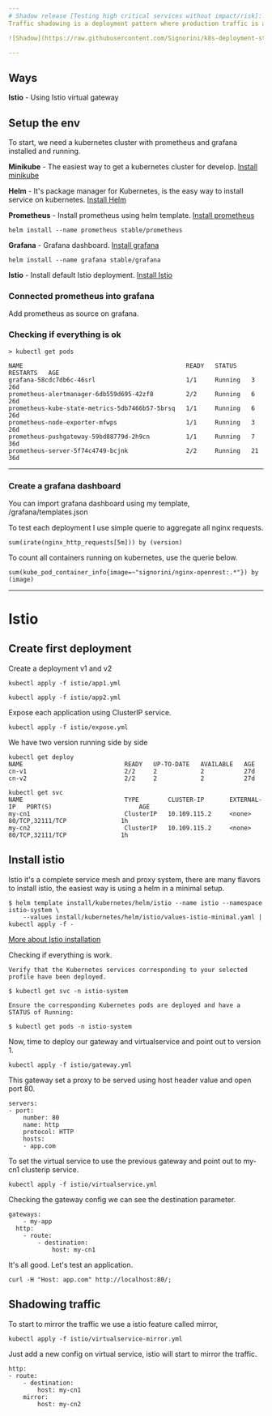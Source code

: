 ```yaml
---
# Shadow release [Testing high critical services without impact/risk]:
Traffic shadowing is a deployment pattern where production traffic is asynchronously copied to a non-production service for testing. It can be fit for situations to test critical apps, or apps hard to revert like payments gateways is good for persistent services, performance testing and/or behaviour without swift data or control the flow without impact.

![Shadow](https://raw.githubusercontent.com/Signorini/k8s-deployment-strategies/master/images/shadown.png)

---
```


##  Ways

**Istio** - Using Istio virtual gateway

##  Setup the env

To start, we need a kubernetes cluster with prometheus and grafana installed and running.

**Minikube** - The easiest way to get a kubernetes cluster for develop. [Install minikube](https://kubernetes.io/docs/tasks/tools/install-minikube/)

**Helm** - It's package manager for Kubernetes, is the easy way to install service on kubernetes. [Install Helm](https://helm.sh/docs/using_helm/#quickstart)

**Prometheus** - Install prometheus using helm template. [Install prometheus](https://github.com/helm/charts/tree/master/stable/prometheus)
```
helm install --name prometheus stable/prometheus
```

**Grafana** - Grafana dashboard. [Install grafana](https://github.com/helm/charts/tree/master/stable/grafana)
```
helm install --name grafana stable/grafana
```

**Istio** - Install default Istio deployment. [Install Istio](https://istio.io/docs/setup/)

### Connected prometheus into grafana

Add prometheus as source on grafana.

### Checking if everything is ok

```
> kubectl get pods

NAME                                             READY   STATUS    RESTARTS   AGE
grafana-58cdc7db6c-46srl                         1/1     Running   3          26d
prometheus-alertmanager-6db559d695-42zf8         2/2     Running   6          26d
prometheus-kube-state-metrics-5db7466b57-5brsq   1/1     Running   6          26d
prometheus-node-exporter-mfwps                   1/1     Running   3          26d
prometheus-pushgateway-59bd88779d-2h9cn          1/1     Running   7          36d
prometheus-server-5f74c4749-bcjnk                2/2     Running   21         36d
```

--- 

### Create a grafana dashboard

You can import grafana dashboard using my template, /grafana/templates.json

To test each deployment I use simple querie to aggregate all nginx requests.

```
sum(irate(nginx_http_requests[5m])) by (version)
```

To count all containers running on kubernetes, use the querie below.

```
sum(kube_pod_container_info{image=~"signorini/nginx-openrest:.*"}) by (image)
```

---

# Istio

## Create first deployment

Create a deployment v1 and v2

```
kubectl apply -f istio/app1.yml

kubectl apply -f istio/app2.yml
```

Expose each application using ClusterIP service.
```
kubectl apply -f istio/expose.yml
```

We have two version running side by side

```
kubectl get deploy
NAME                            READY   UP-TO-DATE   AVAILABLE   AGE
cn-v1                           2/2     2            2           27d
cn-v2                           2/2     2            2           27d

kubectl get svc
NAME                            TYPE        CLUSTER-IP       EXTERNAL-IP   PORT(S)                        AGE
my-cn1                          ClusterIP   10.109.115.2     <none>        80/TCP,32111/TCP               1h
my-cn2                          ClusterIP   10.109.115.2     <none>        80/TCP,32111/TCP               1h
```

## Install istio

Istio it's a complete service mesh and proxy system, there are many flavors to install istio, the easiest way is using a helm in a minimal setup.

```
$ helm template install/kubernetes/helm/istio --name istio --namespace istio-system \
    --values install/kubernetes/helm/istio/values-istio-minimal.yaml | kubectl apply -f -
```
[More about Istio installation](https://istio.io/docs/setup/kubernetes/install/helm/)

Checking if everything is work.
```
Verify that the Kubernetes services corresponding to your selected profile have been deployed.

$ kubectl get svc -n istio-system

Ensure the corresponding Kubernetes pods are deployed and have a STATUS of Running:

$ kubectl get pods -n istio-system
```

Now, time to deploy our gateway and virtualservice and point out to version 1.

```
kubectl apply -f istio/gateway.yml
```

This gateway set a proxy to be served using host header value and open port 80.
```
servers:
- port:
    number: 80
    name: http
    protocol: HTTP
    hosts:
    - app.com
```

To set the virtual service to use the previous gateway and point out to my-cn1 clusterip service.
```
kubectl apply -f istio/virtualservice.yml
```

Checking the gateway config we can see the destination parameter.
```
gateways:
    - my-app
  http:
    - route:
        - destination:
            host: my-cn1
```

It's all good. Let's test an application.
```
curl -H "Host: app.com" http://localhost:80/;
```

## Shadowing traffic

To start to mirror the traffic we use a istio feature called mirror, 

```
kubectl apply -f istio/virtualservice-mirror.yml
```

Just add a new config on virtual service, istio will start to mirror the traffic.
```
http:
- route:
    - destination:
        host: my-cn1
    mirror:
        host: my-cn2
```